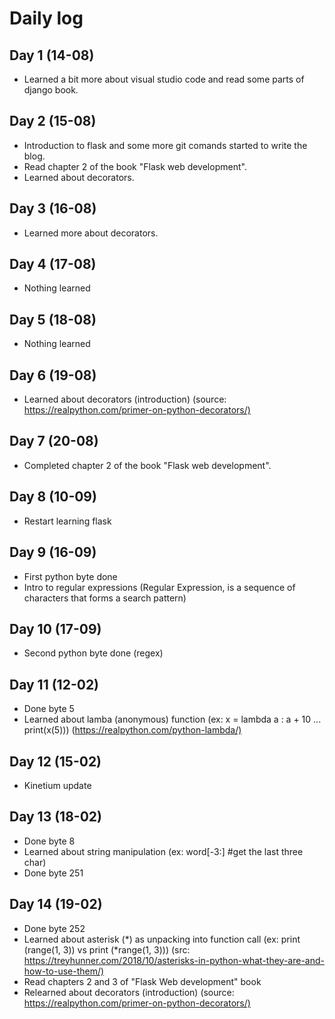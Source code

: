 # Daily log

## Day 1 (14-08)

* Learned a bit more about visual studio code and read some parts of django book.

## Day 2 (15-08)

* Introduction to flask and some more git comands started to write the blog.
* Read chapter 2 of the book "Flask web development".
* Learned about decorators.

## Day 3 (16-08)

* Learned more about decorators.

## Day 4 (17-08)

* Nothing learned

## Day 5 (18-08)

* Nothing learned

## Day 6 (19-08)

* Learned about decorators (introduction) (source: <https://realpython.com/primer-on-python-decorators/)>

## Day 7 (20-08)

* Completed chapter 2 of the book "Flask web development".

## Day 8 (10-09)

* Restart learning flask

## Day 9 (16-09)

* First python byte done
* Intro to regular expressions (Regular Expression, is a sequence of characters that forms a search pattern)

## Day 10 (17-09)

* Second python byte done (regex)

## Day 11 (12-02)

* Done byte 5
* Learned about lamba (anonymous) function (ex: x = lambda a : a + 10 ...  print(x(5))) (<https://realpython.com/python-lambda/)>

## Day 12 (15-02)

* Kinetium update

## Day 13 (18-02)

* Done byte 8
* Learned about string manipulation (ex: word[-3:] #get the last three char)
* Done byte 251

## Day 14 (19-02)

* Done byte 252
* Learned about asterisk (*) as unpacking into function call (ex: print (range(1, 3)) vs print (*range(1, 3))) (src: <https://treyhunner.com/2018/10/asterisks-in-python-what-they-are-and-how-to-use-them/)>
* Read chapters 2 and 3 of "Flask Web development" book
* Relearned about decorators (introduction) (source: <https://realpython.com/primer-on-python-decorators/)>
